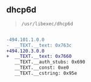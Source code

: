 ## dhcp6d

> `/usr/libexec/dhcp6d`

```diff

-494.101.1.0.0
-  __TEXT.__text: 0x763c
+494.120.3.0.0
+  __TEXT.__text: 0x7660
   __TEXT.__auth_stubs: 0x690
   __TEXT.__const: 0xe0
   __TEXT.__cstring: 0x95e

```

